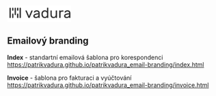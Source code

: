 <img src="https://github.com/patrikvadura/patrikvadura_email-branding/blob/main/assets/logo-negative.png?raw=true" width="150">

## Emailový branding

**Index** - standartní emailová šablona pro korespondenci <br>
https://patrikvadura.github.io/patrikvadura_email-branding/index.html

**Invoice** - šablona pro fakturaci a vyúčtování <br>
https://patrikvadura.github.io/patrikvadura_email-branding/invoice.html
